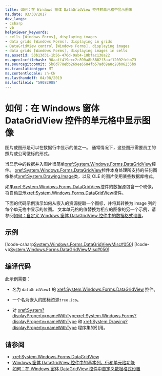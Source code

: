 ```yaml
---
title: 如何：在 Windows 窗体 DataGridView 控件的单元格中显示图像
ms.date: 03/30/2017
dev_langs:
- csharp
- vb
helpviewer_keywords:
- cells [Windows Forms], displaying images
- data grids [Windows Forms], displaying in grids
- DataGridView control [Windows Forms], displaying images
- data grids [Windows Forms], displaying images in cells
ms.assetid: 53b13d31-1b56-476d-9ab4-18bfac138a22
ms.openlocfilehash: 90aaff419ecc2c890a8b3802f3aaf12092febb73
ms.sourcegitcommit: 5b6d778ebb269ee6684fb57ad69a8c28b06235b9
ms.translationtype: MT
ms.contentlocale: zh-CN
ms.lasthandoff: 04/08/2019
ms.locfileid: "59082988"
---
```

# <a name="how-to-display-images-in-cells-of-the-windows-forms-datagridview-control"></a>如何：在 Windows 窗体 DataGridView 控件的单元格中显示图像
图片或图形是可以在数据行中显示的值之一。 通常情况下，这些图形需要员工的照片或公司徽标的形式。  
  
 当显示中的数据并入图片很简单<xref:System.Windows.Forms.DataGridView>控件。 <xref:System.Windows.Forms.DataGridView>控件本身处理所支持的任何图像格式<xref:System.Drawing.Image>类，以及 OLE 的图片使用某些数据库格式。  
  
 如果<xref:System.Windows.Forms.DataGridView>控件的数据源包含一个映像，将自动显示<xref:System.Windows.Forms.DataGridView>控件。  
  
 下面的代码示例演示如何从嵌入的资源提取一个图标，并将其转换为 image 列的每个单元格中显示的位图。 文本单元格的值替换为相应的图像的另一个示例，请参阅[如何：自定义 Windows 窗体 DataGridView 控件中的数据格式设置](how-to-customize-data-formatting-in-the-windows-forms-datagridview-control.md)。  
  
## <a name="example"></a>示例  
 [!code-csharp[System.Windows.Forms.DataGridViewMisc#050](~/samples/snippets/csharp/VS_Snippets_Winforms/System.Windows.Forms.DataGridViewMisc/CS/datagridviewmisc.cs#050)]
 [!code-vb[System.Windows.Forms.DataGridViewMisc#050](~/samples/snippets/visualbasic/VS_Snippets_Winforms/System.Windows.Forms.DataGridViewMisc/VB/datagridviewmisc.vb#050)]  
  
## <a name="compiling-the-code"></a>编译代码  
 此示例需要：  
  
-   名为 `dataGridView1` 的 <xref:System.Windows.Forms.DataGridView> 控件。  
  
-   一个名为嵌入的图标资源`tree.ico`。  
  
-   对 <xref:System?displayProperty=nameWithType><xref:System.Windows.Forms?displayProperty=nameWithType> 和 <xref:System.Drawing?displayProperty=nameWithType> 程序集的引用。  
  
## <a name="see-also"></a>请参阅

- <xref:System.Windows.Forms.DataGridView>
- [Windows 窗体 DataGridView 控件中的基本列、行和单元格功能](basic-column-row-and-cell-features-wf-datagridview-control.md)
- [如何：在 Windows 窗体 DataGridView 控件中自定义数据格式设置](how-to-customize-data-formatting-in-the-windows-forms-datagridview-control.md)
